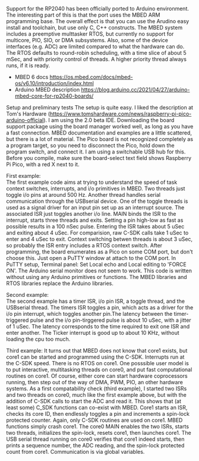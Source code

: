 Support for the RP2040 has been officially ported to Arduino environment. The interesting part of this is that the port uses the MBED ARM programming base. The overall effect is that you can use the Arudino easy install and toolchain, but use only C, C++ constructs. The MBED system includes a preemptive multtasker RTOS, but currently no support for multicore, PIO, SIO, or DMA subsystems. Also, some of the device interfaces (e.g. ADC) are limited compared to what the hardware can do. The RTOS defaults to round-robin scheduling, with a time slice of about 5 mSec, and with priority control of threads. A higher priority thread always runs, if it is ready.
 -   MBED 6 docs https://os.mbed.com/docs/mbed-os/v6.10/introduction/index.html
 -   Arduino MBED description https://blog.arduino.cc/2021/04/27/arduino-mbed-core-for-rp2040-boards/

Setup and preliminary tests
The setup is quite easy. I liked the description at Tom's Hardware (https://www.tomshardware.com/news/raspberry-pi-pico-arduino-official). I am using the 2.0 beta IDE. Downloading the board support package using the board manager worked well, as long as you have a fast connection. MBED documentation and examples are a little scattered, but there is a lot of material. The Pico board is not recognized completely as a program target, so you need to disconnect the Pico, hold down the program switch, and connect it. I am using a switchable USB hub for this. Before you compile, make sure the board-select text field shows Raspberry Pi Pico, with a red X next to it.

First example:  
The first example code aims at trying to understand the speed of task context switches, interrupts, and i/o primitives in MBED. Two threads just toggle i/o pins at around 500 Hz. Another thread handles serial communication through the USBserial device. One of the toggle threads is used as a signal driver for an input pin set up as an interrupt source. The associated ISR just toggles another i/o line. MAIN binds the ISR to the interrupt, starts three threads and exits. Setting a pin high-low as fast as possible results in a 100 nSec pulse. Entering the ISR takes about 5 uSec and exiting about 4 uSec. For comparision, raw C-SDK calls take 1 uSec to enter and 4 uSec to exit. Context switching betwen threads is about 3 uSec, so probably the ISR entry includes a RTOS context switch. After programming, the board enumerates as a Pico on some COM port, but don't choose this. Just open a PuTTY window at attach to the COM port. In PuTTY setup, Terminal panel: Set Local echo and Local editing to 'FORCE ON'. The Arduino serial monitor does not seem to work. This code is written without using any Arduino primitives or functions. The MBED libraries and RTOS libraries replace the Arduino libraries.

Second example:  
The second example has a timer ISR, i/o pin ISR, a toggle thread, and the USBserial thread. The timers ISR toggles a pin, which acts as a driver for the i/o pin interrupt, which toggles another pin.The latency between the timer-triggered pulse and the i/o pin-tirggered pulse is about 10 uSec, with a jitter of 1 uSec. The latency corresponds to the time required to exit one ISR and enter another. The Ticker interrupt is good up to about 10 KHz, without loading the cpu too much.

Third example:
It turns out that MBED does not know that core1 exists, but core1 can be started and programmed using the C-SDK. Interrupts run at the C-SDK speed. There is no RTOS on core1. One posssible user model is to put interactive, multitasking threads on core0, and put fast computational routines on core1. Of course, either core can start hardware coprocessors running, then step out of the way of DMA, PWM, PIO, an other hardware systems. As a first compatability check (third example), I started two ISRs and two threads on core0, much like the first example above, but with the addition of C-SDK calls to start the ADC and read it. This shows that (at least some) C_SDK functions can co-exist with MBED. Core1 starts an ISR, checks its core ID, then endlessly toggles a pin and increments a spin-lock protected counter. Again, only C-SDK routines are used on core1. MBED functions simply crash core1. The core0 MAIN enables the two ISRs, starts two threads, initializes the spin-lock, resets core1, then launches core1. The USB serial thread running on core0 verifies that core1 indeed starts, then prints a sequence number, the ADC reading, and the spin-lock protected count from core1. Communication is via global variables.
